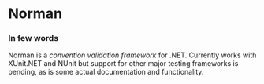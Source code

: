 Norman
========

### In few words
Norman is a _convention validation framework_ for .NET. Currently works with XUnit.NET and NUnit but support for other major testing frameworks is pending, as is some actual documentation and functionality.